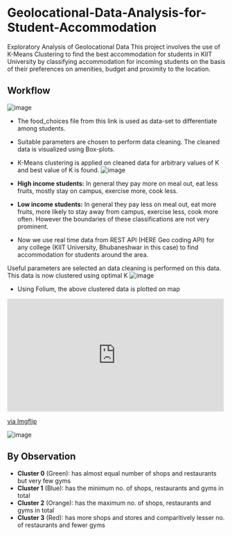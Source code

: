 # Geolocational-Data-Analysis-for-Student-Accommodation
Exploratory Analysis of Geolocational Data
This project involves the use of K-Means Clustering to find the best accommodation for students in KIIT University by classifying accommodation for incoming students on the basis of their preferences on amenities, budget and proximity to the location.
## Workflow
![image](https://user-images.githubusercontent.com/71730642/179419251-5948ee9c-0189-4fdc-be30-fee7975613b9.png)

- The food_choices file from this link is used as data-set to differentiate among students.
- Suitable parameters are chosen to perform data cleaning. The cleaned data is visualized using Box-plots.
- K-Means clustering is applied on cleaned data for arbitrary values of K and best value of K is found.
![image](https://user-images.githubusercontent.com/71730642/179419167-bcaef46a-a976-48c7-b147-2301983b1622.png)

- **High income students:** In general they pay more on meal out, eat less fruits, mostly stay on campus, exercise more, cook less.
- **Low income students:** In general they pay less on meal out, eat more fruits, more likely to stay away from campus, exercise less, cook more often.
However the boundaries of these classifications are not very prominent.

-  Now we use real time data from REST API (HERE Geo coding API) for any college (KIIT University, Bhubaneshwar in this case) to find accommodation for students around the area.

Useful parameters are selected an data cleaning is performed on this data. This data is now clustered using optimal K
![image](https://user-images.githubusercontent.com/71730642/179419215-d8a14426-6ed8-4e56-9c3a-5d809eddb66a.png)

- Using Folium, the above clustered data is plotted on map
<div style="width:500px;max-width:100%;"><div style="height:0;padding-bottom:52%;position:relative;"><iframe width="500" height="260" style="position:absolute;top:0;left:0;width:100%;height:100%;" frameBorder="0" src="https://imgflip.com/embed/6n27fb"></iframe></div><p><a href="https://imgflip.com/gif/6n27fb">via Imgflip</a></p></div>

![image](https://user-images.githubusercontent.com/71730642/179419247-24c2b312-748e-4afa-86bc-8abd9f3944a9.png)

## By Observation
- **Cluster 0** (Green): has almost equal number of shops and restaurants but very few gyms
- **Cluster 1** (Blue):  has the minimum no. of shops, restaurants and gyms in  total
- **Cluster 2** (Orange): has the maximum no. of shops, restaurants and gyms in total
- **Cluster 3** (Red): has more shops and stores and comparitively lesser no. of restaurants and fewer gyms
